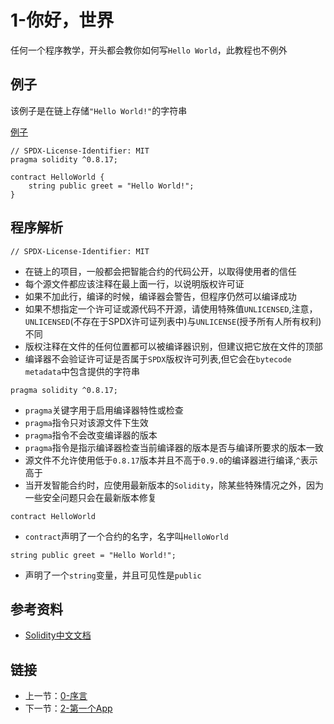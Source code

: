 # 1-你好，世界

任何一个程序教学，开头都会教你如何写`Hello World`，此教程也不例外

## 例子

该例子是在链上存储`"Hello World!"`的字符串

[例子](./HelloWorld.sol)

```solidity
// SPDX-License-Identifier: MIT
pragma solidity ^0.8.17;

contract HelloWorld {
    string public greet = "Hello World!";
}
```

## 程序解析

```solidity
// SPDX-License-Identifier: MIT
```

* 在链上的项目，一般都会把智能合约的代码公开，以取得使用者的信任
* 每个源文件都应该注释在最上面一行，以说明版权许可证
* 如果不加此行，编译的时候，编译器会警告，但程序仍然可以编译成功
* 如果不想指定一个许可证或源代码不开源，请使用特殊值`UNLICENSED`,注意，`UNLICENSED`(不存在于SPDX许可证列表中)与`UNLICENSE`(授予所有人所有权利)不同
* 版权注释在文件的任何位置都可以被编译器识别，但建议把它放在文件的顶部
* 编译器不会验证许可证是否属于`SPDX`版权许可列表,但它会在`bytecode metadata`中包含提供的字符串

```solidity
pragma solidity ^0.8.17;
```

* `pragma`关键字用于启用编译器特性或检查
* `pragma`指令只对该源文件下生效
* `pragma`指令不会改变编译器的版本
* `pragma`指令是指示编译器检查当前编译器的版本是否与编译所要求的版本一致
* 源文件不允许使用低于`0.8.17`版本并且不高于`0.9.0`的编译器进行编译,`^`表示高于
* 当开发智能合约时，应使用最新版本的`Solidity`，除某些特殊情况之外，因为一些安全问题只会在最新版本修复

```solidity
contract HelloWorld
```

* `contract`声明了一个合约的名字，名字叫`HelloWorld`

```solidity
string public greet = "Hello World!";
```

* 声明了一个`string`变量，并且可见性是`public`

## 参考资料

* [Solidity中文文档](https://docs.soliditylang.org/zh/latest)

## 链接

* 上一节：[0-序言](../Preface/Preface.md)
* 下一节：[2-第一个App](../FirstApp/FirstApp.md)